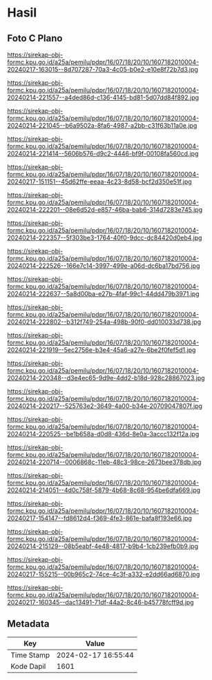 # Hasil

## Foto C Plano

https://sirekap-obj-formc.kpu.go.id/a25a/pemilu/pdpr/16/07/18/20/10/1607182010004-20240217-163015--8d707287-70a3-4c05-b0e2-e10e8f72b7d3.jpg

https://sirekap-obj-formc.kpu.go.id/a25a/pemilu/pdpr/16/07/18/20/10/1607182010004-20240214-221557--a4ded86d-c136-4145-bd81-5d07dd84f892.jpg

https://sirekap-obj-formc.kpu.go.id/a25a/pemilu/pdpr/16/07/18/20/10/1607182010004-20240214-221045--b6a9502a-8fa6-4987-a2bb-c31f63b11a0e.jpg

https://sirekap-obj-formc.kpu.go.id/a25a/pemilu/pdpr/16/07/18/20/10/1607182010004-20240214-221414--5606b576-d9c2-4446-bf9f-00108fa560cd.jpg

https://sirekap-obj-formc.kpu.go.id/a25a/pemilu/pdpr/16/07/18/20/10/1607182010004-20240217-151151--45d62ffe-eeaa-4c23-8d58-bcf2d350e51f.jpg

https://sirekap-obj-formc.kpu.go.id/a25a/pemilu/pdpr/16/07/18/20/10/1607182010004-20240214-222201--08e6d52d-e857-46ba-bab6-314d7283e745.jpg

https://sirekap-obj-formc.kpu.go.id/a25a/pemilu/pdpr/16/07/18/20/10/1607182010004-20240214-222357--5f303be3-1764-40f0-9dcc-dc84420d0eb4.jpg

https://sirekap-obj-formc.kpu.go.id/a25a/pemilu/pdpr/16/07/18/20/10/1607182010004-20240214-222526--166e7c14-3997-499e-a06d-dc6ba17bd756.jpg

https://sirekap-obj-formc.kpu.go.id/a25a/pemilu/pdpr/16/07/18/20/10/1607182010004-20240214-222637--5a8d00ba-e27b-4faf-99c1-44dd479b3971.jpg

https://sirekap-obj-formc.kpu.go.id/a25a/pemilu/pdpr/16/07/18/20/10/1607182010004-20240214-222802--b312f749-254a-498b-90f0-dd010033d738.jpg

https://sirekap-obj-formc.kpu.go.id/a25a/pemilu/pdpr/16/07/18/20/10/1607182010004-20240214-221919--5ec2756e-b3e4-45a6-a27e-6be2f0fef5d1.jpg

https://sirekap-obj-formc.kpu.go.id/a25a/pemilu/pdpr/16/07/18/20/10/1607182010004-20240214-220348--d3e4ec65-9d9e-4dd2-b18d-928c28867023.jpg

https://sirekap-obj-formc.kpu.go.id/a25a/pemilu/pdpr/16/07/18/20/10/1607182010004-20240214-220217--525763e2-3649-4a00-b34e-20709047807f.jpg

https://sirekap-obj-formc.kpu.go.id/a25a/pemilu/pdpr/16/07/18/20/10/1607182010004-20240214-220525--be1b658a-d0d8-436d-8e0a-3accc132f12a.jpg

https://sirekap-obj-formc.kpu.go.id/a25a/pemilu/pdpr/16/07/18/20/10/1607182010004-20240214-220714--0006868c-11eb-48c3-98ce-2673bee378db.jpg

https://sirekap-obj-formc.kpu.go.id/a25a/pemilu/pdpr/16/07/18/20/10/1607182010004-20240214-214051--4d0c758f-5879-4b68-8c68-954be6dfa669.jpg

https://sirekap-obj-formc.kpu.go.id/a25a/pemilu/pdpr/16/07/18/20/10/1607182010004-20240217-154147--fd8612d4-f369-4fe3-861e-bafa8f193e66.jpg

https://sirekap-obj-formc.kpu.go.id/a25a/pemilu/pdpr/16/07/18/20/10/1607182010004-20240214-215129--08b5eabf-4e48-4817-b9b4-1cb239efb0b9.jpg

https://sirekap-obj-formc.kpu.go.id/a25a/pemilu/pdpr/16/07/18/20/10/1607182010004-20240217-155215--00b965c2-74ce-4c3f-a332-e2dd66ad6870.jpg

https://sirekap-obj-formc.kpu.go.id/a25a/pemilu/pdpr/16/07/18/20/10/1607182010004-20240217-160345--dac13491-71df-44a2-8c46-b45778fcff9d.jpg


## Metadata

| Key        | Value               |
| ---------- | ------------------- |
| Time Stamp | 2024-02-17 16:55:44 |
| Kode Dapil | 1601                |



